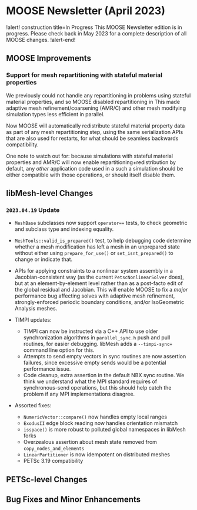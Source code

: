 # MOOSE Newsletter (April 2023)

!alert! construction title=In Progress
This MOOSE Newsletter edition is in progress. Please check back in May 2023
for a complete description of all MOOSE changes.
!alert-end!

## MOOSE Improvements

### Support for mesh repartitioning with stateful material properties

We previously could not handle any repartitioning in problems using
stateful material properties, and so MOOSE disabled repartitioning in
This made adaptive mesh refinement/coarsening (AMR/C) and other mesh
modifying simulation types less efficient in parallel.

Now MOOSE will automatically redistribute stateful material property
data as part of any mesh repartitioning step, using the same
serialization APIs that are also used for restarts, for what should be
seamless backwards compatibility.

One note to watch out for: because simulations with stateful material
properties and AMR/C will now enable repartitioning+redistribution by
default, any *other* application code used in a such a simulation
should be either compatible with those operations, or should itself
disable them.

## libMesh-level Changes

### `2023.04.19` Update

- `MeshBase` subclasses now support `operator==` tests, to check geometric
  and subclass type and indexing equality.
- `MeshTools::valid_is_prepared()` test, to help debugging code
  determine whether a mesh modification has left a mesh in an
  unprepared state without either using `prepare_for_use()` or
  `set_isnt_prepared()` to change or indicate that.
- APIs for applying constraints to a nonlinear system assembly in a
  Jacobian-consistent way (as the current `PetscNonlinearSolver`
  does), but at an element-by-element level rather than as a
  post-facto edit of the global residual and Jacobian.  This will
  enable MOOSE to fix a *major* performance bug affecting solves with
  adaptive mesh refinement, strongly-enforced periodic boundary
  conditions, and/or IsoGeometric Analysis meshes.

- TIMPI updates:

  - TIMPI can now be instructed via a C++ API to use older
    synchronization algorithms in `parallel_sync.h` push and pull
    routines, for easier debugging.  libMesh adds a `--timpi-sync=`
    command line option for this.
  - Attempts to send empty vectors in sync routines are now assertion
    failures, since excessive empty sends would be a potential
    performance issue.
  - Code cleanup, extra assertion in the default NBX sync routine.  We
    think we understand what the MPI standard requires of
    synchronous-send operations, but this should help catch the
    problem if any MPI implementations disagree.

- Assorted fixes:

  - `NumericVector::compare()` now handles empty local ranges
  - `ExodusII` edge block reading now handles orientation mismatch
  - `isspace()` is more robust to polluted global namespaces in libMesh
    forks
  - Overzealous assertion about mesh state removed from
    `copy_nodes_and_elements`
  - `LinearPartitioner` is now idempotent on distributed meshes
  - PETSc 3.19 compatibility

## PETSc-level Changes

## Bug Fixes and Minor Enhancements
